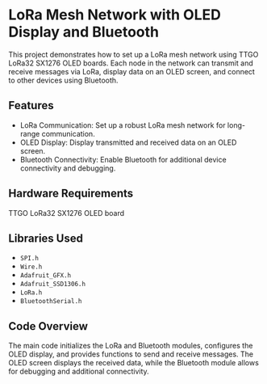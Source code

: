 # LoRa Mesh Network with OLED Display and Bluetooth

This project demonstrates how to set up a LoRa mesh network using TTGO LoRa32 SX1276 OLED boards. Each node in the network can transmit and receive messages via LoRa, display data on an OLED screen, and connect to other devices using Bluetooth.

## Features

- LoRa Communication: Set up a robust LoRa mesh network for long-range communication.
- OLED Display: Display transmitted and received data on an OLED screen.
- Bluetooth Connectivity: Enable Bluetooth for additional device connectivity and debugging.

## Hardware Requirements

TTGO LoRa32 SX1276 OLED board

## Libraries Used

- `SPI.h`
- `Wire.h`
- `Adafruit_GFX.h`
- `Adafruit_SSD1306.h`
- `LoRa.h`
- `BluetoothSerial.h`

## Code Overview

The main code initializes the LoRa and Bluetooth modules, configures the OLED display, and provides functions to send and receive messages. The OLED screen displays the received data, while the Bluetooth module allows for debugging and additional connectivity.

